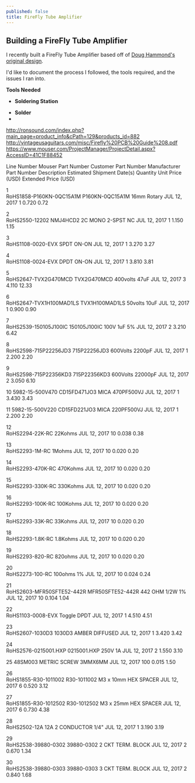 ```yaml
---
published: false
title: FireFly Tube Amplifier
---
```

## Building a FireFly Tube Amplifier

I recently built a FireFly Tube Amplifier based off of [Doug Hammond's original design](http://ax84.com/index.php/oldprojects.html?project_id=firefly "FireFly AX84"). 

I'd like to document the process I followed, the tools required, and the issues I ran into.

**Tools Needed**
- **Soldering Station**
* **Solder**
*

http://ronsound.com/index.php?main_page=product_info&cPath=129&products_id=882
http://vintageusaguitars.com/misc/Firefly%20PCB%20Guide%208.pdf
https://www.mouser.com/ProjectManager/ProjectDetail.aspx?AccessID=41C1F88452



Line Number	Mouser Part Number
Customer Part Number
Manufacturer Part Number
Description
Estimated
Shipment
Date(s)	Quantity	Unit Price
(USD)	Extended Price
(USD)

1	
RoHS1858-P160KN-0QC15A1M
P160KN-0QC15A1M
16mm Rotary
JUL 12, 2017
1
0.720	0.72

2	
RoHS2550-12202
NMJ4HCD2
2C MONO 2-SPST NC
JUL 12, 2017
1
1.150	1.15

3	
RoHS1108-0020-EVX
SPDT ON-ON
JUL 12, 2017
1
3.270	3.27

4	
RoHS1108-0024-EVX
DPDT ON-ON
JUL 12, 2017
1
3.810	3.81

5	
RoHS2647-TVX2G470MCD
TVX2G470MCD
400volts 47uF
JUL 12, 2017
3
4.110	12.33

6	
RoHS2647-TVX1H100MAD1LS
TVX1H100MAD1LS
50volts 10uF
JUL 12, 2017
1
0.900	0.90

7	
RoHS2539-150105J100IC
150105J100IC
100V 1uF 5%
JUL 12, 2017
2
3.210	6.42

8	
RoHS2598-715P22256JD3
715P22256JD3
600Volts 2200pF
JUL 12, 2017
1
2.200	2.20

9	
RoHS2598-715P22356KD3
715P22356KD3
600Volts 22000pF
JUL 12, 2017
2
3.050	6.10

10	5982-15-500V470
CD15FD471JO3
MICA 470PF500VJ
JUL 12, 2017
1
3.430	3.43

11	5982-15-500V220
CD15FD221JO3
MICA 220PF500VJ
JUL 12, 2017
1
2.200	2.20

12	
RoHS2294-22K-RC
22Kohms
JUL 12, 2017
10
0.038	0.38

13	
RoHS2293-1M-RC
1Mohms
JUL 12, 2017
10
0.020	0.20

14	
RoHS2293-470K-RC
470Kohms
JUL 12, 2017
10
0.020	0.20

15	
RoHS2293-330K-RC
330Kohms
JUL 12, 2017
10
0.020	0.20

16	
RoHS2293-100K-RC
100Kohms
JUL 12, 2017
10
0.020	0.20

17	
RoHS2293-33K-RC
33Kohms
JUL 12, 2017
10
0.020	0.20

18	
RoHS2293-1.8K-RC
1.8Kohms
JUL 12, 2017
10
0.020	0.20

19	
RoHS2293-820-RC
820ohms
JUL 12, 2017
10
0.020	0.20

20	
RoHS2273-100-RC
100ohms 1%
JUL 12, 2017
10
0.024	0.24

21	
RoHS2603-MFR50SFTE52-442R
MFR50SFTE52-442R
442 OHM 1/2W 1%
JUL 12, 2017
10
0.104	1.04

22	
RoHS1103-0008-EVX
Toggle DPDT
JUL 12, 2017
1
4.510	4.51

23	
RoHS2607-1030D3
1030D3
AMBER DIFFUSED
JUL 12, 2017
1
3.420	3.42

24	
RoHS2576-0215001.HXP
0215001.HXP
250V 1A
JUL 12, 2017
2
1.550	3.10

25	48SM003
METRIC SCREW 3MMX6MM
JUL 12, 2017
100
0.015	1.50

26	
RoHS1855-R30-1011002
R30-1011002
M3 x 10mm HEX SPACER
JUL 12, 2017
6
0.520	3.12

27	
RoHS1855-R30-1012502
R30-1012502
M3 x 25mm HEX SPACER
JUL 12, 2017
6
0.730	4.38

28	
RoHS2502-12A
12A
2 CONDUCTOR 1/4"
JUL 12, 2017
1
3.190	3.19

29	
RoHS2538-39880-0302
39880-0302
2 CKT TERM. BLOCK
JUL 12, 2017
2
0.670	1.34

30	
RoHS2538-39880-0303
39880-0303
3 CKT TERM. BLOCK
JUL 12, 2017
2
0.840	1.68